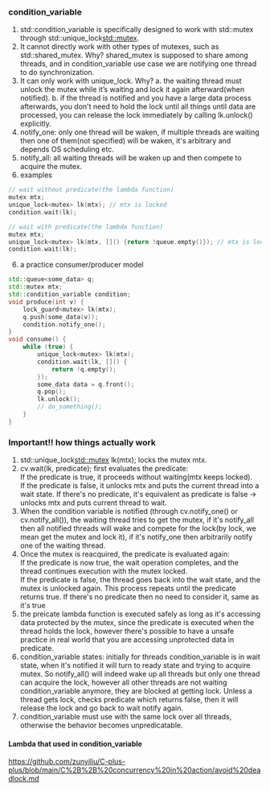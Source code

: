 ### condition_variable
1. std::condition_variable is specifically designed to work with std::mutex through std::unique_lock<std::mutex>.
2. It cannot directly work with other types of mutexes, such as std::shared_mutex. Why? shared_mutex is supposed to share among threads, and in condition_variable use case we are notifying one thread to do synchronization.
3. It can only work with unique_lock. Why? a. the waiting thread must unlock the mutex while it’s waiting and lock it again afterward(when notified). b. if the thread is notified and you have a large data process afterwards, you don't need to hold the lock until all things until data are processed, you can release the lock immediately by calling lk.unlock() explicitly.   
4. notify_one: only one thread will be waken, if multiple threads are waiting then one of them(not specified) will be waken, it's arbitrary and depends OS scheduling etc.
5. notify_all: all waiting threads will be waken up and then compete to acquire the mutex.  
6. examples
```cpp
// wait without predicate(the lambda function)
mutex mtx;
unique_lock<mutex> lk(mtx); // mtx is locked
condition.wait(lk);

// wait with predicate(the lambda function)
mutex mtx;
unique_lock<mutex> lk(mtx, []() {return !queue.empty()}); // mtx is locked
condition.wait(lk);
```
6. a practice consumer/producer model
```cpp
std::queue<some_data> q;
std::mutex mtx;
std::condition_variable condition;
void produce(int v) {
    lock_guard<mutex> lk(mtx);
    q.push(some_data(v));
    condition.notify_one();
}
void consume() {
    while (true) {
        unique_lock<mutex> lk(mtx);
        condition.wait(lk, []() {
            return !q.empty();
        });
        some_data data = q.front();
        q.pop();
        lk.unlock();
        // do_something();
    }
}
```
### Important!! how things actually work
1. std::unique_lock<std::mutex> lk(mtx); locks the mutex mtx.
2. cv.wait(lk, predicate); first evaluates the predicate:  
   If the predicate is true, it proceeds without waiting(mtx keeps locked).  
   If the predicate is false, it unlocks mtx and puts the current thread into a wait state.
   If there's no predicate, it's equivalent as predicate is false -> unlocks mtx and puts current thread to wait.  
4. When the condition variable is notified (through cv.notify_one() or cv.notify_all()), the waiting thread tries to get the mutex, if it's notify_all then all notified threads will wake and compete for the lock(by lock, we mean get the mutex and lock it), if it's notify_one then arbitrarily notify one of the waiting thread. 
5. Once the mutex is reacquired, the predicate is evaluated again:  
   If the predicate is now true, the wait operation completes, and the thread continues execution with the mutex locked.  
   If the predicate is false, the thread goes back into the wait state, and the mutex is unlocked again. This process repeats until the predicate returns true.
   If there's no predicate then no need to consider it, same as it's true
6. the preicate lambda function is executed safely as long as it's accessing data protected by the mutex, since the predicate is executed when the thread holds the lock, however there's possible to have a unsafe practice in real world that you are accessing unprotected data in predicate.
7. condition_variable states: initially for threads condition_variable is in wait state, when it's notified it will turn to ready state and trying to acquire mutex. So notify_all() will indeed wake up all threads but only one thread can acquire the lock, however all other threads are not waiting condition_variable anymore, they are blocked at getting lock. Unless a thread gets lock, checks predicate which returns false, then it will release the lock and go back to wait notify again.
8. condition_variable must use with the same lock over all threads, otherwise the behavior becomes unpredicatable.
#### Lambda that used in condition_variable
https://github.com/zunyiliu/C-plus-plus/blob/main/C%2B%2B%20concurrency%20in%20action/avoid%20deadlock.md
